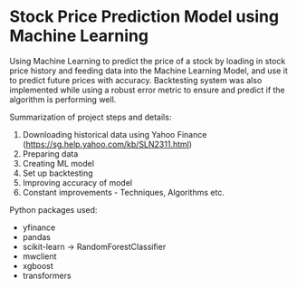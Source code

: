 # Stock Price Prediction Model using Machine Learning
Using Machine Learning to predict the price of a stock by loading in stock price history and feeding data into the Machine Learning Model, and use it to predict future prices with accuracy.
Backtesting system was also implemented while using a robust error metric to ensure and predict if the algorithm is performing well.

Summarization of project steps and details:
1. Downloading historical data using Yahoo Finance (https://sg.help.yahoo.com/kb/SLN2311.html)
2. Preparing data
3. Creating ML model
4. Set up backtesting
5. Improving accuracy of model
6. Constant improvements - Techniques, Algorithms etc.

Python packages used:
  * yfinance
  * pandas
  * scikit-learn -> RandomForestClassifier
  * mwclient
  * xgboost
  * transformers
